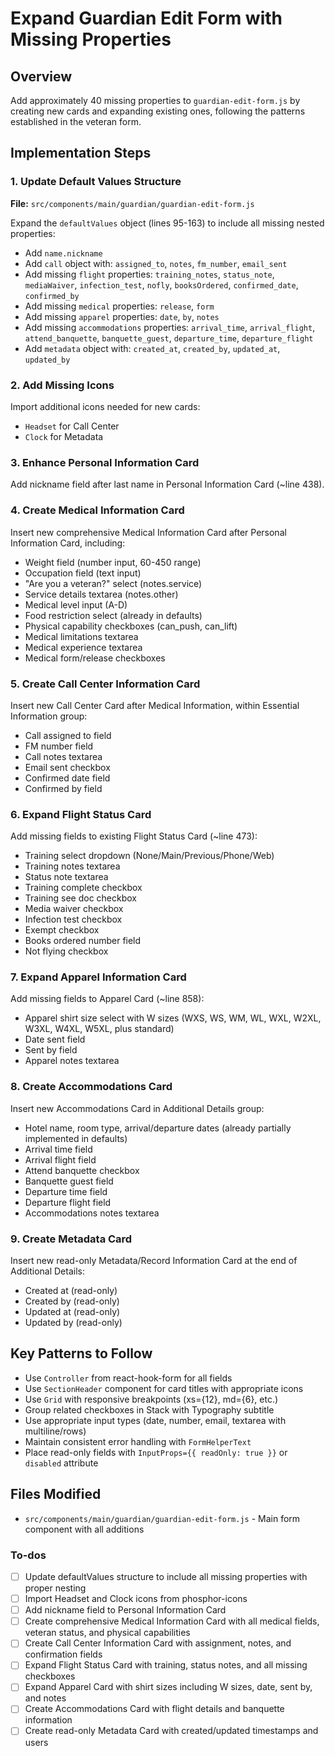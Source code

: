<!-- 79b66f32-c685-4a76-9d80-b906a22eb2de 95510476-d3f4-4376-b47b-47a3a711a6b9 -->
# Expand Guardian Edit Form with Missing Properties

## Overview

Add approximately 40 missing properties to `guardian-edit-form.js` by creating new cards and expanding existing ones, following the patterns established in the veteran form.

## Implementation Steps

### 1. Update Default Values Structure

**File:** `src/components/main/guardian/guardian-edit-form.js`

Expand the `defaultValues` object (lines 95-163) to include all missing nested properties:

- Add `name.nickname`
- Add `call` object with: `assigned_to`, `notes`, `fm_number`, `email_sent`
- Add missing `flight` properties: `training_notes`, `status_note`, `mediaWaiver`, `infection_test`, `nofly`, `booksOrdered`, `confirmed_date`, `confirmed_by`
- Add missing `medical` properties: `release`, `form`
- Add missing `apparel` properties: `date`, `by`, `notes`
- Add missing `accommodations` properties: `arrival_time`, `arrival_flight`, `attend_banquette`, `banquette_guest`, `departure_time`, `departure_flight`
- Add `metadata` object with: `created_at`, `created_by`, `updated_at`, `updated_by`

### 2. Add Missing Icons

Import additional icons needed for new cards:

- `Headset` for Call Center
- `Clock` for Metadata

### 3. Enhance Personal Information Card

Add nickname field after last name in Personal Information Card (~line 438).

### 4. Create Medical Information Card

Insert new comprehensive Medical Information Card after Personal Information Card, including:

- Weight field (number input, 60-450 range)
- Occupation field (text input)
- "Are you a veteran?" select (notes.service)
- Service details textarea (notes.other)
- Medical level input (A-D)
- Food restriction select (already in defaults)
- Physical capability checkboxes (can_push, can_lift)
- Medical limitations textarea
- Medical experience textarea  
- Medical form/release checkboxes

### 5. Create Call Center Information Card

Insert new Call Center Card after Medical Information, within Essential Information group:

- Call assigned to field
- FM number field
- Call notes textarea
- Email sent checkbox
- Confirmed date field
- Confirmed by field

### 6. Expand Flight Status Card

Add missing fields to existing Flight Status Card (~line 473):

- Training select dropdown (None/Main/Previous/Phone/Web)
- Training notes textarea
- Status note textarea
- Training complete checkbox
- Training see doc checkbox
- Media waiver checkbox
- Infection test checkbox
- Exempt checkbox
- Books ordered number field
- Not flying checkbox

### 7. Expand Apparel Information Card

Add missing fields to Apparel Card (~line 858):

- Apparel shirt size select with W sizes (WXS, WS, WM, WL, WXL, W2XL, W3XL, W4XL, W5XL, plus standard)
- Date sent field
- Sent by field
- Apparel notes textarea

### 8. Create Accommodations Card

Insert new Accommodations Card in Additional Details group:

- Hotel name, room type, arrival/departure dates (already partially implemented in defaults)
- Arrival time field
- Arrival flight field
- Attend banquette checkbox
- Banquette guest field
- Departure time field
- Departure flight field
- Accommodations notes textarea

### 9. Create Metadata Card

Insert new read-only Metadata/Record Information Card at the end of Additional Details:

- Created at (read-only)
- Created by (read-only)
- Updated at (read-only)
- Updated by (read-only)

## Key Patterns to Follow

- Use `Controller` from react-hook-form for all fields
- Use `SectionHeader` component for card titles with appropriate icons
- Use `Grid` with responsive breakpoints (xs={12}, md={6}, etc.)
- Group related checkboxes in Stack with Typography subtitle
- Use appropriate input types (date, number, email, textarea with multiline/rows)
- Maintain consistent error handling with `FormHelperText`
- Place read-only fields with `InputProps={{ readOnly: true }}` or `disabled` attribute

## Files Modified

- `src/components/main/guardian/guardian-edit-form.js` - Main form component with all additions

### To-dos

- [ ] Update defaultValues structure to include all missing properties with proper nesting
- [ ] Import Headset and Clock icons from phosphor-icons
- [ ] Add nickname field to Personal Information Card
- [ ] Create comprehensive Medical Information Card with all medical fields, veteran status, and physical capabilities
- [ ] Create Call Center Information Card with assignment, notes, and confirmation fields
- [ ] Expand Flight Status Card with training, status notes, and all missing checkboxes
- [ ] Expand Apparel Card with shirt sizes including W sizes, date, sent by, and notes
- [ ] Create Accommodations Card with flight details and banquette information
- [ ] Create read-only Metadata Card with created/updated timestamps and users